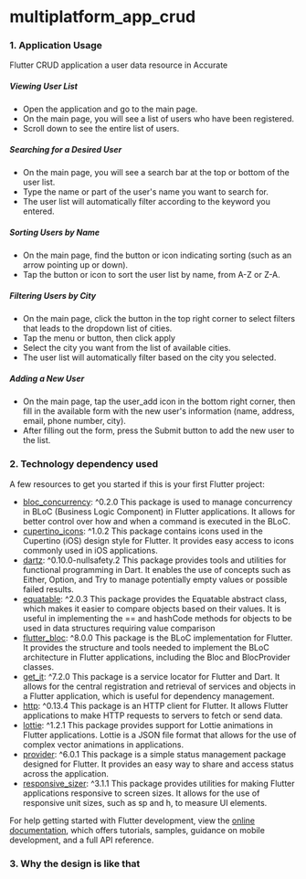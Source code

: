 # multiplatform_app_crud

### 1. Application Usage

Flutter CRUD application a user data resource in Accurate

##### Viewing User List

- Open the application and go to the main page.
- On the main page, you will see a list of users who have been registered.
- Scroll down to see the entire list of users.

##### Searching for a Desired User

- On the main page, you will see a search bar at the top or bottom of the user list.
- Type the name or part of the user's name you want to search for.
- The user list will automatically filter according to the keyword you entered.

##### Sorting Users by Name

- On the main page, find the button or icon indicating sorting (such as an arrow pointing up or down).
- Tap the button or icon to sort the user list by name, from A-Z or Z-A.

##### Filtering Users by City

- On the main page, click the button in the top right corner to select filters that leads to the dropdown list of cities.
- Tap the menu or button, then click apply
- Select the city you want from the list of available cities.
- The user list will automatically filter based on the city you selected.

##### Adding a New User

- On the main page, tap the user_add icon in the bottom right corner, then fill in the available form with the new user's information (name, address, email, phone number, city).
- After filling out the form, press the Submit button to add the new user to the list.

### 2. Technology dependency used

A few resources to get you started if this is your first Flutter project:

- [bloc_concurrency](https://pub.dev/packages/bloc_concurrency): ^0.2.0
  This package is used to manage concurrency in BLoC (Business Logic Component) in Flutter applications. It allows for better control over how and when a command is executed in the BLoC.
- [cupertino_icons](https://pub.dev/packages/cupertino_icons): ^1.0.2
  This package contains icons used in the Cupertino (iOS) design style for Flutter. It provides easy access to icons commonly used in iOS applications.
- [dartz](https://pub.dev/packages/dartz): ^0.10.0-nullsafety.2
  This package provides tools and utilities for functional programming in Dart. It enables the use of concepts such as Either, Option, and Try to manage potentially empty values or possible failed results.
- [equatable](https://pub.dev/packages/equatable): ^2.0.3
  This package provides the Equatable abstract class, which makes it easier to compare objects based on their values. It is useful in implementing the == and hashCode methods for objects to be used in data structures requiring value comparison
- [flutter_bloc](https://pub.dev/packages/flutter_bloc): ^8.0.0
  This package is the BLoC implementation for Flutter. It provides the structure and tools needed to implement the BLoC architecture in Flutter applications, including the Bloc and BlocProvider classes.
- [get_it](https://pub.dev/packages/get_it): ^7.2.0
  This package is a service locator for Flutter and Dart. It allows for the central registration and retrieval of services and objects in a Flutter application, which is useful for dependency management.
- [http](https://pub.dev/packages/http): ^0.13.4
  This package is an HTTP client for Flutter. It allows Flutter applications to make HTTP requests to servers to fetch or send data.
- [lottie](https://pub.dev/packages/lottie): ^1.2.1
  This package provides support for Lottie animations in Flutter applications. Lottie is a JSON file format that allows for the use of complex vector animations in applications.
- [provider](https://pub.dev/packages/provider): ^6.0.1
  This package is a simple status management package designed for Flutter. It provides an easy way to share and access status across the application.
- [responsive_sizer](https://pub.dev/packages/responsive_sizer): ^3.1.1
  This package provides utilities for making Flutter applications responsive to screen sizes. It allows for the use of responsive unit sizes, such as sp and h, to measure UI elements.

For help getting started with Flutter development, view the
[online documentation](https://docs.flutter.dev/), which offers tutorials,
samples, guidance on mobile development, and a full API reference.

### 3. Why the design is like that

